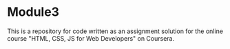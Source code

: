 # Module3
This is a repository for code written as an assignment solution for the online course "HTML, CSS, JS for Web Developers" on Coursera.

